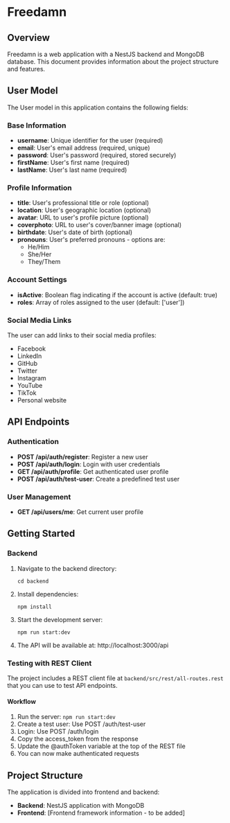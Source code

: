 # Freedamn

## Overview
Freedamn is a web application with a NestJS backend and MongoDB database. This document provides information about the project structure and features.

## User Model

The User model in this application contains the following fields:

### Base Information
- **username**: Unique identifier for the user (required)
- **email**: User's email address (required, unique)
- **password**: User's password (required, stored securely)
- **firstName**: User's first name (required)
- **lastName**: User's last name (required)

### Profile Information
- **title**: User's professional title or role (optional)
- **location**: User's geographic location (optional)
- **avatar**: URL to user's profile picture (optional)
- **coverphoto**: URL to user's cover/banner image (optional)
- **birthdate**: User's date of birth (optional)
- **pronouns**: User's preferred pronouns - options are:
  - He/Him
  - She/Her
  - They/Them

### Account Settings
- **isActive**: Boolean flag indicating if the account is active (default: true)
- **roles**: Array of roles assigned to the user (default: ['user'])

### Social Media Links
The user can add links to their social media profiles:
- Facebook
- LinkedIn
- GitHub
- Twitter
- Instagram
- YouTube
- TikTok
- Personal website

## API Endpoints

### Authentication
- **POST /api/auth/register**: Register a new user
- **POST /api/auth/login**: Login with user credentials
- **GET /api/auth/profile**: Get authenticated user profile
- **POST /api/auth/test-user**: Create a predefined test user

### User Management
- **GET /api/users/me**: Get current user profile

## Getting Started

### Backend
1. Navigate to the backend directory:
   ```
   cd backend
   ```

2. Install dependencies:
   ```
   npm install
   ```

3. Start the development server:
   ```
   npm run start:dev
   ```

4. The API will be available at: http://localhost:3000/api

### Testing with REST Client
The project includes a REST client file at `backend/src/rest/all-routes.rest` that you can use to test API endpoints.

#### Workflow
1. Run the server: `npm run start:dev`
2. Create a test user: Use POST /auth/test-user
3. Login: Use POST /auth/login
4. Copy the access_token from the response
5. Update the @authToken variable at the top of the REST file
6. You can now make authenticated requests

## Project Structure
The application is divided into frontend and backend:

- **Backend**: NestJS application with MongoDB
- **Frontend**: [Frontend framework information - to be added]
